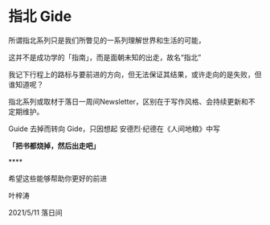 # 指北 Gide

所谓指北系列只是我们所瞥见的一系列理解世界和生活的可能，

这并不是成功学的「指南」，而是面朝未知的出走，故名“指北”

我记下行程上的路标与要前进的方向，但无法保证其结果，或许走向的是失败，但谁知道呢？

指北系列或取材于落日一周间Newsletter，区别在于写作风格、会持续更新和不定期维护。



Guide 去掉而转向 Gide，只因想起 安德烈·纪德在《人间地粮》中写

**「把书都烧掉，然后出走吧」**

\*\*\*\*

希望这些能够帮助你更好的前进









叶梓涛

2021/5/11 落日间

